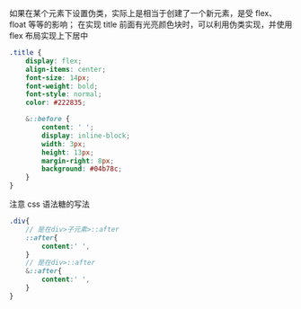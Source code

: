 如果在某个元素下设置伪类，实际上是相当于创建了一个新元素，是受 flex、float 等等的影响；
在实现 title 前面有光亮颜色块时，可以利用伪类实现，并使用 flex 布局实现上下居中
```css
.title {
    display: flex;
    align-items: center;
    font-size: 14px;
    font-weight: bold;
    font-style: normal;
    color: #222835;

    &::before {
        content: ' ';
        display: inline-block;
        width: 3px;
        height: 13px;
        margin-right: 8px;
        background: #04b78c;
    }
}
```

注意 css 语法糖的写法
```scss
.div{
    // 是在div>子元素>::after
    ::after{
        content:' ',
    }
    // 是在div>::after
    &::after{
        content:' ',
    }
}
```
